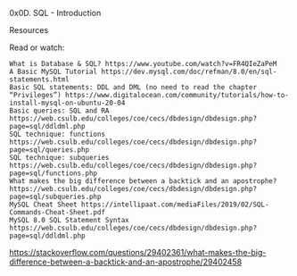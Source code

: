 0x0D. SQL - Introduction

Resources

Read or watch:

    What is Database & SQL? https://www.youtube.com/watch?v=FR4QIeZaPeM
    A Basic MySQL Tutorial https://dev.mysql.com/doc/refman/8.0/en/sql-statements.html
    Basic SQL statements: DDL and DML (no need to read the chapter “Privileges”) https://www.digitalocean.com/community/tutorials/how-to-install-mysql-on-ubuntu-20-04
    Basic queries: SQL and RA https://web.csulb.edu/colleges/coe/cecs/dbdesign/dbdesign.php?page=sql/ddldml.php
    SQL technique: functions https://web.csulb.edu/colleges/coe/cecs/dbdesign/dbdesign.php?page=sql/queries.php
    SQL technique: subqueries https://web.csulb.edu/colleges/coe/cecs/dbdesign/dbdesign.php?page=sql/functions.php
    What makes the big difference between a backtick and an apostrophe? https://web.csulb.edu/colleges/coe/cecs/dbdesign/dbdesign.php?page=sql/subqueries.php
    MySQL Cheat Sheet https://intellipaat.com/mediaFiles/2019/02/SQL-Commands-Cheat-Sheet.pdf
    MySQL 8.0 SQL Statement Syntax https://web.csulb.edu/colleges/coe/cecs/dbdesign/dbdesign.php?page=sql/ddldml.php

https://stackoverflow.com/questions/29402361/what-makes-the-big-difference-between-a-backtick-and-an-apostrophe/29402458
